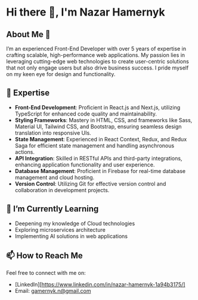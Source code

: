 # Hi there 👋, I'm Nazar Hamernyk

## About Me 🚀
I’m an experienced Front-End Developer with over 5 years of expertise in crafting scalable, high-performance web applications. My passion lies in leveraging cutting-edge web technologies to create user-centric solutions that not only engage users but also drive business success. I pride myself on my keen eye for design and functionality.

## 🔭 Expertise
- **Front-End Development**: Proficient in React.js and Next.js, utilizing TypeScript for enhanced code quality and maintainability.
- **Styling Frameworks**: Mastery in HTML, CSS, and frameworks like Sass, Material UI, Tailwind CSS, and Bootstrap, ensuring seamless design translation into responsive UIs.
- **State Management**: Experienced in React Context, Redux, and Redux Saga for efficient state management and handling asynchronous actions.
- **API Integration**: Skilled in RESTful APIs and third-party integrations, enhancing application functionality and user experience.
- **Database Management**: Proficient in Firebase for real-time database management and cloud hosting.
- **Version Control**: Utilizing Git for effective version control and collaboration in development projects.

## 🌱 I’m Currently Learning
- Deepening my knowledge of Cloud technologies
- Exploring microservices architecture
- Implementing AI solutions in web applications

## 📫 How to Reach Me
Feel free to connect with me on:
- [LinkedIn][https://www.linkedin.com/in/nazar-hamernyk-1a94b3175/]
- Email: [gamernyk.n@gmail.com](mailto:gamernyk.n@gmail.com)
